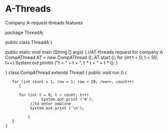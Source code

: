 # A-Threads
Company A-request threads features

package ThreadA;

public class ThreadA {

   public static void main (String [] args)
	    {
	   //AT-threads request for company A
	   CompAThread AT = new CompAThread ();
	   AT.start ();
	      for (int t = 0; t < 50; t++)
	           System.out.println ("t = " + t + ", t * t = " + t * t);
	   }
	   
}
class CompAThread extends Thread
{
	   public void run ()
	   {
	   
	   for (int count = 1, row = 1; row < 20; row++, count++)
	      {
	      
	      for (int t = 0; t < count; t++)
	                System.out.print ('#');
	           //to enter newline
	           System.out.print ('\n');
	   
	   	      }
	   }
	}

